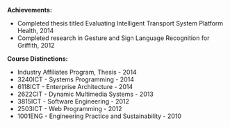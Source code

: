 **Achievements:**
- Completed thesis titled Evaluating Intelligent Transport System Platform Health, 2014
- Completed research in Gesture and Sign Language Recognition for Griffith, 2012

**Course Distinctions:**
- Industry Affiliates Program, Thesis - 2014
- 3240ICT - Systems Programming - 2014
- 6118ICT - Enterprise Architecture - 2014
- 2622CIT - Dynamic Multimedia Systems - 2013
- 3815ICT - Software Engineering - 2012
- 2503ICT - Web Programming - 2012
- 1001ENG - Engineering Practice and Sustainability - 2010
